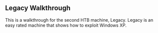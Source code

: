 ## Legacy Walkthrough

This is a walkthrough for the second HTB machine, Legacy. Legacy is an easy rated machine that shows how to exploit Windows XP.

